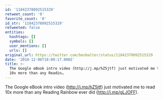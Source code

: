 ```yaml
---
id: '11842378092515329'
retweet_count: '0'
favorite_count: '0'
id_str: '11842378092515329'
retweeted: false
entities:
  hashtags: []
  symbols: []
  user_mentions: []
  urls: []
original_url: https://twitter.com/benbalter/status/11842378092515329
date: '2010-12-06T18:00:17.000Z'
title: >-
  The Google eBook intro video (http://j.mp/hZ5jtf) just motivated me to read
  10x more than any Readin…
---
```


The Google eBook intro video (http://j.mp/hZ5jtf) just motivated me to read 10x more than any Reading Rainbow ever did (http://j.mp/gLJOFF).